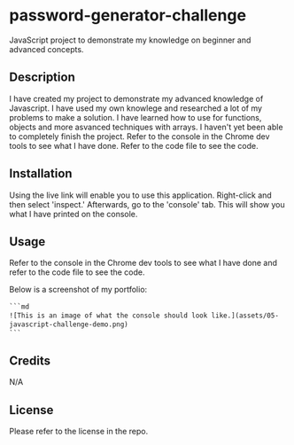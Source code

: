 # password-generator-challenge
JavaScript project to demonstrate my knowledge on beginner and advanced concepts.

## Description

I have created my project to demonstrate my advanced knowledge of Javascript. I have used my own knowlege and researched a lot of my problems to make a solution. I have learned how to use for functions, objects and more asvanced techniques with arrays. I haven't yet been able to completely finish the project. Refer to the console in the Chrome dev tools to see what I have done. Refer to the code file to see the code.

## Installation

Using the live link will enable you to use this application. Right-click and then select 'inspect.' Afterwards, go to the 'console' tab. This will show you what I have printed on the console.

## Usage

Refer to the console in the Chrome dev tools to see what I have done and refer to the code file to see the code.

Below is a screenshot of my portfolio:

    ```md
    ![This is an image of what the console should look like.](assets/05-javascript-challenge-demo.png)
    ```

## Credits

N/A

## License

Please refer to the license in the repo.